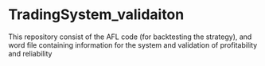 # TradingSystem_validaiton
This repository consist of the AFL code (for backtesting the strategy), and word file containing information for the system and validation of profitability and reliability
